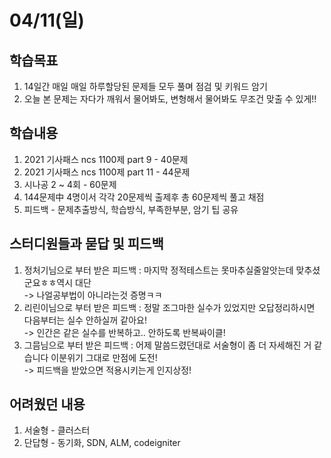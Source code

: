 # 04/11(일)
## 학습목표
1. 14일간 매일 매일 하루할당된 문제들 모두 풀며 점검 및 키워드 암기
2. 오늘 본 문제는 자다가 깨워서 물어봐도, 변형해서 물어봐도 무조건 맞출 수 있게!! 

## 학습내용
1. 2021 기사패스 ncs 1100제 part 9 - 40문제
2. 2021 기사패스 ncs 1100제 part 11 - 44문제
3. 시나공 2 ~ 4회 - 60문제
4. 144문제中 4명이서 각각 20문제씩 출제후 총 60문제씩 풀고 채점  
5. 피드백 - 문제추출방식, 학습방식, 부족한부분, 암기 팁 공유 

## 스터디원들과 묻답 및 피드백
1. 정처기님으로 부터 받은 피드백 : 마지막 정적테스트는 못마추실줄알앗는데 맞추셨군요ㅎㅎ역시 대단<br>
                                    -> 나얼공부법이 아니라는것 증명ㅋㅋ
2. 리린이님으로 부터 받은 피드백 : 정말 조그마한 실수가 있었지만 오답정리하시면 다음부터는 실수 안하실꺼 같아요! <br>
                                    -> 인간은 같은 실수를 반복하고.. 안하도록 반복싸이클!                          
3. 그믐님으로 부터 받은 피드백   : 어제 말씀드렸던대로 서술형이 좀 더 자세해진 거 같습니다 이분위기 그대로 만점에 도전!<br>
                                    -> 피드백을 받았으면 적용시키는게 인지상정! 

## 어려웠던 내용
1. 서술형 - 클러스터
2. 단답형 - 동기화, SDN, ALM, codeigniter 